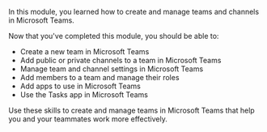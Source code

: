 In this module, you learned how to create and manage teams and channels in Microsoft Teams.

Now that you've completed this module, you should be able to:

* Create a new team in Microsoft Teams
* Add public or private channels to a team in Microsoft Teams
* Manage team and channel settings in Microsoft Teams
* Add members to a team and manage their roles
* Add apps to use in Microsoft Teams
* Use the Tasks app in Microsoft Teams

Use these skills to create and manage teams in Microsoft Teams that help you and your teammates work more effectively.
